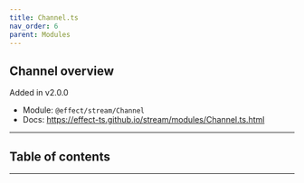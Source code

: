 ```yaml
---
title: Channel.ts
nav_order: 6
parent: Modules
---
```


## Channel overview

Added in v2.0.0

- Module: `@effect/stream/Channel`
- Docs: https://effect-ts.github.io/stream/modules/Channel.ts.html

---

<h2 class="text-delta">Table of contents</h2>

---

